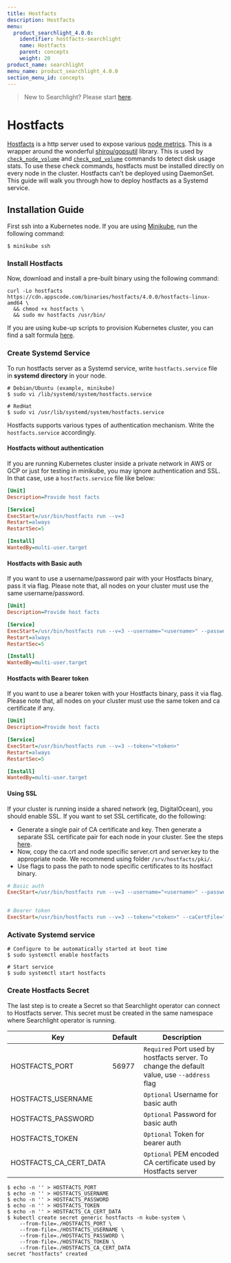 ```yaml
---
title: Hostfacts
description: Hostfacts
menu:
  product_searchlight_4.0.0:
    identifier: hostfacts-searchlight
    name: Hostfacts
    parent: concepts
    weight: 20
product_name: searchlight
menu_name: product_searchlight_4.0.0
section_menu_id: concepts
---
```


> New to Searchlight? Please start [here](/docs/guides/README.md).

# Hostfacts
[Hostfacts](/docs/reference/hostfacts/hostfacts_run.md) is a http server used to expose various [node metrics](/pkg/hostfacts/server.go#L32). This is a wrapper around the wonderful [shirou/gopsutil](https://github.com/shirou/gopsutil) library. This is used by [`check_node_volume`](/docs/guides/node-alerts/node_volume.md) and [`check_pod_volume`](/docs/guides/pod-alerts/pod_volume.md) commands to detect disk usage stats. To use these check commands, hostfacts must be installed directly on every node in the cluster. Hostfacts can't be deployed using DaemonSet. This guide will walk you through how to deploy hostfacts as a Systemd service.

## Installation Guide
First ssh into a Kubernetes node. If you are using [Minikube](https://github.com/kubernetes/minikube), run the following command:
```console
$ minikube ssh
```

### Install Hostfacts
Now, download and install a pre-built binary using the following command:
```console
curl -Lo hostfacts https://cdn.appscode.com/binaries/hostfacts/4.0.0/hostfacts-linux-amd64 \
  && chmod +x hostfacts \
  && sudo mv hostfacts /usr/bin/
```

If you are using kube-up scripts to provision Kubernetes cluster, you can find a salt formula [here](https://github.com/appscode/kubernetes/tree/1.5.7-ac/cluster/saltbase/salt/appscode-hostfacts).


### Create Systemd Service
To run hostfacts server as a Systemd service, write `hostfacts.service` file in __systemd directory__ in your node.
```console
# Debian/Ubuntu (example, minikube)
$ sudo vi /lib/systemd/system/hostfacts.service

# RedHat
$ sudo vi /usr/lib/systemd/system/hostfacts.service
```

Hostfacts supports various types of authentication mechanism. Write the `hostfacts.service` accordingly.

#### Hostfacts without authentication
If you are running Kubernetes cluster inside a private network in AWS or GCP or just for testing in minikube, you may ignore authentication and SSL. In that case, use a `hostfacts.service` file like below:

```ini
[Unit]
Description=Provide host facts

[Service]
ExecStart=/usr/bin/hostfacts run --v=3
Restart=always
RestartSec=5

[Install]
WantedBy=multi-user.target
```

#### Hostfacts with Basic auth
If you want to use a username/password pair with your Hostfacts binary, pass it via flag. Please note that, all nodes on your cluster must use the same username/password.

```ini
[Unit]
Description=Provide host facts

[Service]
ExecStart=/usr/bin/hostfacts run --v=3 --username="<username>" --password="<password>"
Restart=always
RestartSec=5

[Install]
WantedBy=multi-user.target
```

#### Hostfacts with Bearer token
If you want to use a bearer token with your Hostfacts binary, pass it via flag. Please note that, all nodes on your cluster must use the same token and ca certificate if any.

```ini
[Unit]
Description=Provide host facts

[Service]
ExecStart=/usr/bin/hostfacts run --v=3 --token="<token>"
Restart=always
RestartSec=5

[Install]
WantedBy=multi-user.target
```

#### Using SSL
If your cluster is running inside a shared network (eg, DigitalOcean), you should enable SSL. If you want to set SSL certificate, do the following:

 - Generate a single pair of CA certificate and key. Then generate a separate SSL certificate pair for each node in your cluster. See the steps [here](/docs/concepts/certificate.md).
 - Now, copy the ca.crt and node specific server.crt and server.key to the appropriate node. We recommend using folder `/srv/hostfacts/pki/`.
 - Use flags to pass the path to node specific certificates to its hostfact binary.

```ini
# Basic auth
ExecStart=/usr/bin/hostfacts run --v=3 --username="<username>" --password="<password>" --caCertFile="<path to ca cert file>" --certFile="<path to server cert file>" --keyFile="<path to server key file>"


# Bearer token
ExecStart=/usr/bin/hostfacts run --v=3 --token="<token>" --caCertFile="<path to ca cert file>" --certFile="<path to server cert file>" --keyFile="<path to server key file>"
```

### Activate Systemd service

```console
# Configure to be automatically started at boot time
$ sudo systemctl enable hostfacts

# Start service
$ sudo systemctl start hostfacts
```

### Create Hostfacts Secret
The last step is to create a Secret so that Searchlight operator can connect to Hostfacts server. This secret must be created in the same namespace where Searchlight operator is running.

| Key                    | Default | Description
|------------------------|---------|-------------|
| HOSTFACTS_PORT         | 56977   | `Required` Port used by hostfacts server. To change the default value, use `--address` flag |
| HOSTFACTS_USERNAME     |         | `Optional` Username for basic auth                                                          |
| HOSTFACTS_PASSWORD     |         | `Optional` Password for basic auth                                                          |
| HOSTFACTS_TOKEN        |         | `Optional` Token for bearer auth                                                            |
| HOSTFACTS_CA_CERT_DATA |         | `Optional` PEM encoded CA certificate used by Hostfacts server                              |

```console
$ echo -n '' > HOSTFACTS_PORT
$ echo -n '' > HOSTFACTS_USERNAME
$ echo -n '' > HOSTFACTS_PASSWORD
$ echo -n '' > HOSTFACTS_TOKEN
$ echo -n '' > HOSTFACTS_CA_CERT_DATA
$ kubectl create secret generic hostfacts -n kube-system \
    --from-file=./HOSTFACTS_PORT \
    --from-file=./HOSTFACTS_USERNAME \
    --from-file=./HOSTFACTS_PASSWORD \
    --from-file=./HOSTFACTS_TOKEN \
    --from-file=./HOSTFACTS_CA_CERT_DATA
secret "hostfacts" created
```
